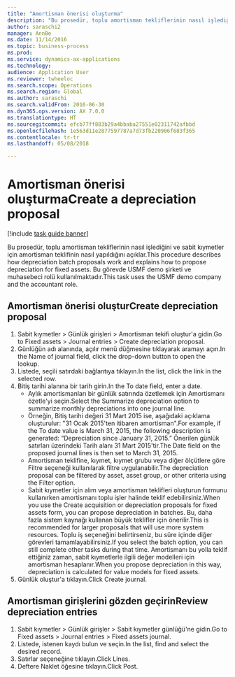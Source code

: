 ```yaml
--- 
title: "Amortisman önerisi oluşturma"
description: "Bu prosedür, toplu amortisman tekliflerinin nasıl işlediğini ve sabit kıymetler için amortisman teklifinin nasıl yapıldığını açıklar."
author: saraschi2
manager: AnnBe
ms.date: 11/14/2016
ms.topic: business-process
ms.prod: 
ms.service: dynamics-ax-applications
ms.technology: 
audience: Application User
ms.reviewer: twheeloc
ms.search.scope: Operations
ms.search.region: Global
ms.author: saraschi
ms.search.validFrom: 2016-06-30
ms.dyn365.ops.version: AX 7.0.0
ms.translationtype: HT
ms.sourcegitcommit: efcb77ff883b29a4bbaba27551e02311742afbbd
ms.openlocfilehash: 1e563d11e2877597787a7d73fb220906f683f365
ms.contentlocale: tr-tr
ms.lasthandoff: 05/08/2018

---
```

# <a name="create-a-depreciation-proposal"></a><span data-ttu-id="896db-103">Amortisman önerisi oluşturma</span><span class="sxs-lookup"><span data-stu-id="896db-103">Create a depreciation proposal</span></span>

[!include [task guide banner](../../includes/task-guide-banner.md)]

<span data-ttu-id="896db-104">Bu prosedür, toplu amortisman tekliflerinin nasıl işlediğini ve sabit kıymetler için amortisman teklifinin nasıl yapıldığını açıklar.</span><span class="sxs-lookup"><span data-stu-id="896db-104">This procedure describes how depreciation batch proposals work and explains how to propose depreciation for fixed assets.</span></span> <span data-ttu-id="896db-105">Bu görevde USMF demo şirketi ve muhasebeci rolü kullanılmaktadır.</span><span class="sxs-lookup"><span data-stu-id="896db-105">This task uses the USMF demo company and the accountant role.</span></span>


## <a name="create-depreciation-proposal"></a><span data-ttu-id="896db-106">Amortisman önerisi oluştur</span><span class="sxs-lookup"><span data-stu-id="896db-106">Create depreciation proposal</span></span>
1. <span data-ttu-id="896db-107">Sabit kıymetler > Günlük girişleri > Amortisman tekifi oluştur'a gidin.</span><span class="sxs-lookup"><span data-stu-id="896db-107">Go to Fixed assets > Journal entries > Create depreciation proposal.</span></span>
2. <span data-ttu-id="896db-108">Günlüğün adı alanında, açılır menü düğmesine tıklayarak aramayı açın.</span><span class="sxs-lookup"><span data-stu-id="896db-108">In the Name of journal field, click the drop-down button to open the lookup.</span></span>
3. <span data-ttu-id="896db-109">Listede, seçili satırdaki bağlantıya tıklayın.</span><span class="sxs-lookup"><span data-stu-id="896db-109">In the list, click the link in the selected row.</span></span>
4. <span data-ttu-id="896db-110">Bitiş tarihi alanına bir tarih girin.</span><span class="sxs-lookup"><span data-stu-id="896db-110">In the To date field, enter a date.</span></span>
    * <span data-ttu-id="896db-111">Aylık amortismanları bir günlük satırında özetlemek için Amortismanı özetle'yi seçin.</span><span class="sxs-lookup"><span data-stu-id="896db-111">Select the Summarize depreciation option to summarize monthly depreciations into one journal line.</span></span>  
    * <span data-ttu-id="896db-112">Örneğin, Bitiş tarihi değeri 31 Mart 2015 ise, aşağıdaki açıklama oluşturulur: "31 Ocak 2015'ten itibaren amortisman".</span><span class="sxs-lookup"><span data-stu-id="896db-112">For example, if the To date value is March 31, 2015, the following description is generated: “Depreciation since January 31, 2015.”</span></span> <span data-ttu-id="896db-113">Önerilen günlük satırları üzerindeki Tarih alanı 31 Mart 2015'tir.</span><span class="sxs-lookup"><span data-stu-id="896db-113">The Date field on the proposed journal lines is then set to March 31, 2015.</span></span>  
    * <span data-ttu-id="896db-114">Amortisman teklifine, kıymet, kıymet grubu veya diğer ölçütlere göre Filtre seçeneği kullanılarak filtre uygulanabilir.</span><span class="sxs-lookup"><span data-stu-id="896db-114">The depreciation proposal can be filtered by asset, asset group, or other criteria using the Filter option.</span></span>  
    * <span data-ttu-id="896db-115">Sabit kıymetler için alım veya amortisman teklifleri oluşturun formunu kullanırken amortismanı toplu işler halinde teklif edebilirsiniz.</span><span class="sxs-lookup"><span data-stu-id="896db-115">When you use the Create acquisition or depreciation proposals for fixed assets form, you can propose depreciation in batches.</span></span> <span data-ttu-id="896db-116">Bu, daha fazla sistem kaynağı kullanan büyük teklifler için önerilir.</span><span class="sxs-lookup"><span data-stu-id="896db-116">This is recommended for larger proposals that will use more system resources.</span></span> <span data-ttu-id="896db-117">Toplu iş seçeneğini belirtirseniz, bu süre içinde diğer görevleri tamamlayabilirsiniz.</span><span class="sxs-lookup"><span data-stu-id="896db-117">If you select the batch option, you can still complete other tasks during that time.</span></span> <span data-ttu-id="896db-118">Amortismanı bu yolla teklif ettiğiniz zaman, sabit kıymetlerle ilgili değer modelleri için amortisman hesaplanır.</span><span class="sxs-lookup"><span data-stu-id="896db-118">When you propose depreciation in this way, depreciation is calculated for value models for fixed assets.</span></span>  
5. <span data-ttu-id="896db-119">Günlük oluştur'a tıklayın.</span><span class="sxs-lookup"><span data-stu-id="896db-119">Click Create journal.</span></span>

## <a name="review-depreciation-entries"></a><span data-ttu-id="896db-120">Amortisman girişlerini gözden geçirin</span><span class="sxs-lookup"><span data-stu-id="896db-120">Review depreciation entries</span></span>
1. <span data-ttu-id="896db-121">Sabit kıymetler > Günlük girişler > Sabit kıymetler günlüğü'ne gidin.</span><span class="sxs-lookup"><span data-stu-id="896db-121">Go to Fixed assets > Journal entries > Fixed assets journal.</span></span>
2. <span data-ttu-id="896db-122">Listede, istenen kaydı bulun ve seçin.</span><span class="sxs-lookup"><span data-stu-id="896db-122">In the list, find and select the desired record.</span></span>
3. <span data-ttu-id="896db-123">Satırlar seçeneğine tıklayın.</span><span class="sxs-lookup"><span data-stu-id="896db-123">Click Lines.</span></span>
4. <span data-ttu-id="896db-124">Deftere Naklet öğesine tıklayın.</span><span class="sxs-lookup"><span data-stu-id="896db-124">Click Post.</span></span>


